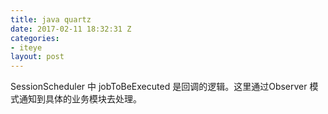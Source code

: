 ```yaml
---
title: java quartz
date: 2017-02-11 18:32:31 Z
categories:
- iteye
layout: post
---
```


SessionScheduler 中 jobToBeExecuted 是回调的逻辑。这里通过Observer 模式通知到具体的业务模块去处理。